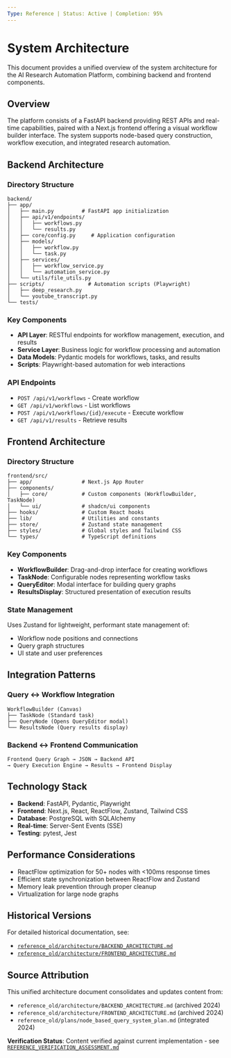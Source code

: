 ```yaml
---
Type: Reference | Status: Active | Completion: 95%
---
```


# System Architecture

This document provides a unified overview of the system architecture for the AI Research Automation Platform, combining backend and frontend components.

## Overview

The platform consists of a FastAPI backend providing REST APIs and real-time capabilities, paired with a Next.js frontend offering a visual workflow builder interface. The system supports node-based query construction, workflow execution, and integrated research automation.

## Backend Architecture

### Directory Structure

```
backend/
├── app/
│   ├── main.py         # FastAPI app initialization
│   ├── api/v1/endpoints/
│   │   ├── workflows.py
│   │   └── results.py
│   ├── core/config.py     # Application configuration
│   ├── models/
│   │   ├── workflow.py
│   │   └── task.py
│   ├── services/
│   │   ├── workflow_service.py
│   │   └── automation_service.py
│   └── utils/file_utils.py
├── scripts/              # Automation scripts (Playwright)
│   ├── deep_research.py
│   └── youtube_transcript.py
└── tests/
```

### Key Components

- **API Layer**: RESTful endpoints for workflow management, execution, and results
- **Service Layer**: Business logic for workflow processing and automation
- **Data Models**: Pydantic models for workflows, tasks, and results
- **Scripts**: Playwright-based automation for web interactions

### API Endpoints

- `POST /api/v1/workflows` - Create workflow
- `GET /api/v1/workflows` - List workflows
- `POST /api/v1/workflows/{id}/execute` - Execute workflow
- `GET /api/v1/results` - Retrieve results

## Frontend Architecture

### Directory Structure

```
frontend/src/
├── app/                # Next.js App Router
├── components/
│   ├── core/           # Custom components (WorkflowBuilder, TaskNode)
│   └── ui/             # shadcn/ui components
├── hooks/              # Custom React hooks
├── lib/                # Utilities and constants
├── store/              # Zustand state management
├── styles/             # Global styles and Tailwind CSS
└── types/              # TypeScript definitions
```

### Key Components

- **WorkflowBuilder**: Drag-and-drop interface for creating workflows
- **TaskNode**: Configurable nodes representing workflow tasks
- **QueryEditor**: Modal interface for building query graphs
- **ResultsDisplay**: Structured presentation of execution results

### State Management

Uses Zustand for lightweight, performant state management of:
- Workflow node positions and connections
- Query graph structures
- UI state and user preferences

## Integration Patterns

### Query ↔ Workflow Integration

```
WorkflowBuilder (Canvas)
├── TaskNode (Standard task)
├── QueryNode (Opens QueryEditor modal)
└── ResultsNode (Query results display)
```

### Backend ↔ Frontend Communication

```
Frontend Query Graph → JSON → Backend API
→ Query Execution Engine → Results → Frontend Display
```

## Technology Stack

- **Backend**: FastAPI, Pydantic, Playwright
- **Frontend**: Next.js, React, ReactFlow, Zustand, Tailwind CSS
- **Database**: PostgreSQL with SQLAlchemy
- **Real-time**: Server-Sent Events (SSE)
- **Testing**: pytest, Jest

## Performance Considerations

- ReactFlow optimization for 50+ nodes with <100ms response times
- Efficient state synchronization between ReactFlow and Zustand
- Memory leak prevention through proper cleanup
- Virtualization for large node graphs

## Historical Versions

For detailed historical documentation, see:
- [`reference_old/architecture/BACKEND_ARCHITECTURE.md`](reference_old/architecture/BACKEND_ARCHITECTURE.md)
- [`reference_old/architecture/FRONTEND_ARCHITECTURE.md`](reference_old/architecture/FRONTEND_ARCHITECTURE.md)

## Source Attribution

This unified architecture document consolidates and updates content from:
- `reference_old/architecture/BACKEND_ARCHITECTURE.md` (archived 2024)
- `reference_old/architecture/FRONTEND_ARCHITECTURE.md` (archived 2024)
- `reference_old/plans/node_based_query_system_plan.md` (integrated 2024)

**Verification Status**: Content verified against current implementation - see [`REFERENCE_VERIFICATION_ASSESSMENT.md`](REFERENCE_VERIFICATION_ASSESSMENT.md)
